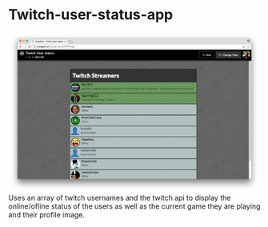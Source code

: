 # Twitch-user-status-app
![Screenshot](/twitch-lg.png)
Uses an array of twitch usernames and the twitch api to display the online/ofline status of the users as well as the current game they are playing and their profile image. 
